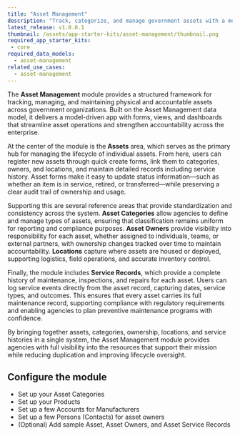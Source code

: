 ```yaml
---
title: "Asset Management"
description: "Track, categorize, and manage government assets with a modern, reusable solution for accountability and lifecycle management."
latest_release: v1.0.0.1
thumbnail: /assets/app-starter-kits/asset-management/thumbnail.png
required_app_starter_kits:
 - core
required_data_models:
  - asset-management
related_use_cases:
  - asset-management
---
```


The **Asset Management** module provides a structured framework for tracking, managing, and maintaining physical and accountable assets across government organizations. Built on the Asset Management data model, it delivers a model-driven app with forms, views, and dashboards that streamline asset operations and strengthen accountability across the enterprise.

At the center of the module is the **Assets** area, which serves as the primary hub for managing the lifecycle of individual assets. From here, users can register new assets through quick create forms, link them to categories, owners, and locations, and maintain detailed records including service history. Asset forms make it easy to update status information—such as whether an item is in service, retired, or transferred—while preserving a clear audit trail of ownership and usage.

Supporting this are several reference areas that provide standardization and consistency across the system. **Asset Categories** allow agencies to define and manage types of assets, ensuring that classification remains uniform for reporting and compliance purposes. **Asset Owners** provide visibility into responsibility for each asset, whether assigned to individuals, teams, or external partners, with ownership changes tracked over time to maintain accountability. **Locations** capture where assets are housed or deployed, supporting logistics, field operations, and accurate inventory control.

Finally, the module includes **Service Records**, which provide a complete history of maintenance, inspections, and repairs for each asset. Users can log service events directly from the asset record, capturing dates, service types, and outcomes. This ensures that every asset carries its full maintenance record, supporting compliance with regulatory requirements and enabling agencies to plan preventive maintenance programs with confidence.

By bringing together assets, categories, ownership, locations, and service histories in a single system, the Asset Management module provides agencies with full visibility into the resources that support their mission while reducing duplication and improving lifecycle oversight.

## Configure the module

- Set up your Asset Categories
- Set up your Products
- Set up a few Accounts for Manufacturers
- Set up a few Persons (Contacts) for asset owners
- (Optional) Add sample Asset, Asset Owners, and Asset Service Records

